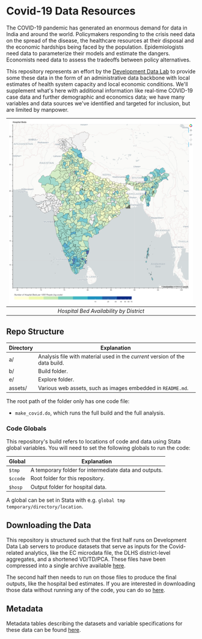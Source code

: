 # Covid-19 Data Resources

The COVID-19 pandemic has generated an enormous demand for data in
India and around the world. Policymakers responding to the crisis need
data on the spread of the disease, the healthcare resources at their
disposal and the economic hardships being faced by the
population. Epidemiologists need data to parameterize their models and
estimate the dangers. Economists need data to assess the tradeoffs
between policy alternatives. 

This repository represents an effort by the [Development Data
Lab](devdatalab.org) to provide some these data in the form of an
administrative data backbone with local estimates of health system
capacity and local economic conditions. We'll supplement what's here
with additional information like real-time COVID-19 case data and
further demographic and economics data; we have many variables and
data sources we've identified and targeted for inclusion, but are
limited by manpower.

| ![Hospital Beds by District](assets/dlhs4_perk_beds_pubpriv.png?raw=true "Hospital Beds") | 
|:--:| 
| *Hospital Bed Availability by District* |

## Repo Structure

| Directory   | Explanation |
| ----------- | ----------- |
| a/          | Analysis file with material used in the *current* version of the data build.
| b/          | Build folder.  |
| e/          | Explore folder. |
| assets/     | Various web assets, such as images embedded in `README.md`.  |

The root path of the folder only has one code file:
- `make_covid.do`, which runs the full build and the full analysis.

### Code Globals

This repository's build refers to locations of code and data using
Stata global variables. You will need to set the following globals to
run the code:

| Global   | Explanation |
| ----------- | ----------- |
| `$tmp`          | A temporary folder for intermediate data and outputs.
| `$ccode`          | Root folder for this repository.  |
| `$hosp`          | Output folder for hospital data. |

A global can be set in Stata with e.g. `global tmp temporary/directory/location`.

## Downloading the Data

This repository is structured such that the first half runs on
Development Data Lab servers to produce datasets that serve as inputs
for the Covid-related analytics, like the EC microdata file, the DLHS
district-level aggregates, and a shortened VD/TD/PCA. These files have
been compressed into a single archive available
[here](https://dl.dropboxusercontent.com/s/80igbve4f751rz1/ddl_covid_input_data.tar.gz?dl=0). 

The second half then needs to run on those files to produce the final
outputs, like the hospital bed estimates. If you are interested in
downloading those data without running any of the code, you can do so
[here](https://dl.dropboxusercontent.com/s/ig9u8ol45445vdl/ddl_covid_output_data.tar.gz?dl=0).

## Metadata

Metadata tables describing the datasets and variable specifications
for these data can be found
[here](https://github.com/devdatalab/covid/blob/master/assets/metadata.md).
